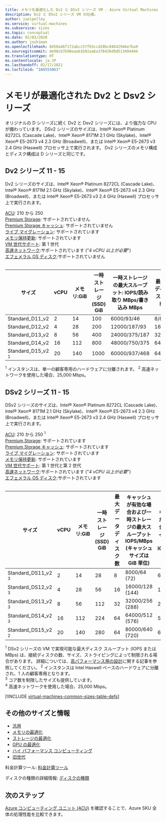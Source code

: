 ```yaml
---
title: メモリを最適化した Dv2 と DSv2 シリーズ VM - Azure Virtual Machines
description: Dv2 と DSv2 シリーズ VM の仕様。
author: joelpelley
ms.service: virtual-machines
ms.subservice: sizes
ms.topic: conceptual
ms.date: 02/03/2020
ms.author: jushiman
ms.openlocfilehash: 8450a4bf172abcc57f93ccd20bc84642946e7ba9
ms.sourcegitcommit: de98cb7b98eaab1b92aa6a378436d9d513494404
ms.translationtype: HT
ms.contentlocale: ja-JP
ms.lasthandoff: 02/17/2021
ms.locfileid: "100555063"
---
```

# <a name="memory-optimized-dv2-and-dsv2-series"></a>メモリが最適化された Dv2 と Dsv2 シリーズ

オリジナルの D シリーズに続く Dv2 と Dsv2 シリーズには、より強力な CPU が備わっています。 DSv2 シリーズのサイズは、Intel® Xeon® Platinum 8272CL (Cascade Lake)、Intel® Xeon® 8171M 2.1 GHz (Skylake)、Intel® Xeon® E5-2673 v4 2.3 GHz (Broadwell)、または Intel® Xeon® E5-2673 v3 2.4 GHz (Haswell) プロセッサ上で実行されます。 Dv2 シリーズのメモリ構成とディスク構成は D シリーズと同じです。

## <a name="dv2-series-11-15"></a>Dv2 シリーズ 11 - 15

Dv2 シリーズのサイズは、Intel® Xeon® Platinum 8272CL (Cascade Lake)、Intel® Xeon® 8171M 2.1 GHz (Skylake)、Intel® Xeon® E5-2673 v4 2.3 GHz (Broadwell)、または Intel® Xeon® E5-2673 v3 2.4 GHz (Haswell) プロセッサ上で実行されます。

[ACU](acu.md): 210 から 250<br>
[Premium Storage](premium-storage-performance.md): サポートされていません<br>
[Premium Storage キャッシュ](premium-storage-performance.md): サポートされていません<br>
[ライブ マイグレーション](maintenance-and-updates.md): サポートされています<br>
[メモリ保持更新](maintenance-and-updates.md): サポートされています<br>
[VM 世代サポート](generation-2.md): 第 1 世代<br>
[高速ネットワーク](../virtual-network/create-vm-accelerated-networking-cli.md):サポートされています ("*4 vCPU 以上が必要*")<br>
[エフェメラル OS ディスク](ephemeral-os-disks.md):サポートされていません <br>
<br> 

| サイズ | vCPU | メモリ:GiB | 一時ストレージ (SSD) GiB | 一時ストレージの最大スループット: IOPS/読み取り MBps/書き込み MBps | 最大データ ディスク数/スループット: IOPS | 最大 NIC 数|必要なネットワーク帯域幅 (Mbps) |
|---|---|---|---|---|---|---|---|
| Standard_D11_v2 | 2  | 14  | 100 | 6000/93/46    | 8/8x500   | 2|1500  |
| Standard_D12_v2 | 4  | 28  | 200 | 12000/187/93  | 16/16x500 | 4|3000  |
| Standard_D13_v2 | 8  | 56  | 400 | 24000/375/187 | 32/32x500 | 8|6000  |
| Standard_D14_v2 | 16 | 112 | 800 | 48000/750/375 | 64/64x500 | 8|12000 |
| Standard_D15_v2 <sup>1</sup> | 20 | 140 | 1000 | 60000/937/468 | 64/64x500 | 8|25000 <sup>2</sup> |

<sup>1</sup> インスタンスは、単一の顧客専用のハードウェアに分離されます。
<sup>2</sup> 高速ネットワークを使用した場合、25,000 Mbps。

## <a name="dsv2-series-11-15"></a>DSv2 シリーズ 11 - 15

DSv2 シリーズのサイズは、Intel® Xeon® Platinum 8272CL (Cascade Lake)、Intel® Xeon® 8171M 2.1 GHz (Skylake)、Intel® Xeon® E5-2673 v4 2.3 GHz (Broadwell)、または Intel® Xeon® E5-2673 v3 2.4 GHz (Haswell) プロセッサ上で実行されます。

[ACU](acu.md): 210 から 250 <sup>1</sup><br>
[Premium Storage](premium-storage-performance.md): サポートされています<br>
[Premium Storage キャッシュ](premium-storage-performance.md): サポートされています<br>
[ライブ マイグレーション](maintenance-and-updates.md): サポートされています<br>
[メモリ保持更新](maintenance-and-updates.md): サポートされています<br>
[VM 世代サポート](generation-2.md): 第 1 世代と第 2 世代<br>
[高速ネットワーク](../virtual-network/create-vm-accelerated-networking-cli.md):サポートされています ("*4 vCPU 以上が必要*")<br>
[エフェメラル OS ディスク](ephemeral-os-disks.md):サポートされています <br>
<br> 

| サイズ | vCPU | メモリ:GiB | 一時ストレージ (SSD) GiB | 最大データ ディスク数 | キャッシュが有効な場合および一時ストレージの最大スループットIOPS/MBps (キャッシュ サイズは GiB 単位) | キャッシュが無効な場合の最大ディスク スループット: IOPS/MBps | 最大 NIC 数|必要なネットワーク帯域幅 (Mbps) |
| --- | --- | --- | --- | --- | --- | --- | --- |---|
| Standard_DS11_v2 <sup>3</sup> | 2  | 14  | 28  | 8  | 8000/64 (72)    | 6400/96   | 2|1500  |
| Standard_DS12_v2 <sup>3</sup> | 4  | 28  | 56  | 16 | 16000/128 (144) | 12800/192 | 4|3000  |
| Standard_DS13_v2 <sup>3</sup> | 8  | 56  | 112 | 32 | 32000/256 (288) | 25600/384 | 8|6000  |
| Standard_DS14_v2 <sup>3</sup> | 16 | 112 | 224 | 64 | 64000/512 (576) | 51200/768 | 8|12000 |
| Standard_DS15_v2 <sup>2</sup> | 20 | 140 | 280 | 64 | 80000/640 (720) | 64000/960 | 8|25000 <sup>4</sup> |

<sup>1</sup> DSv2 シリーズの VM で実現可能な最大ディスク スループット (IOPS または MBps) は、接続ディスクの数、サイズ、ストライピングによって制限される場合があります。  詳細については、[高パフォーマンス用の設計](./premium-storage-performance.md)に関する記事を参照してください。
<sup>2</sup> インスタンスは Intel Haswell ベースのハードウェアに分離され、1 人の顧客専用となります。  
<sup>3</sup> コア数を制限したサイズも提供しています。  
<sup>4</sup> 高速ネットワークを使用した場合、25,000 Mbps。

[!INCLUDE [virtual-machines-common-sizes-table-defs](../../includes/virtual-machines-common-sizes-table-defs.md)]

## <a name="other-sizes-and-information"></a>その他のサイズと情報

- [汎用](sizes-general.md)
- [メモリの最適化](sizes-memory.md)
- [ストレージの最適化](sizes-storage.md)
- [GPU の最適化](sizes-gpu.md)
- [ハイ パフォーマンス コンピューティング](sizes-hpc.md)
- [旧世代](sizes-previous-gen.md)

料金計算ツール: [料金計算ツール](https://azure.microsoft.com/pricing/calculator/)

ディスクの種類の詳細情報: [ディスクの種類](./disks-types.md#ultra-disk)


## <a name="next-steps"></a>次のステップ

[Azure コンピューティング ユニット (ACU)](acu.md) を確認することで、Azure SKU 全体の処理性能を比較できます。